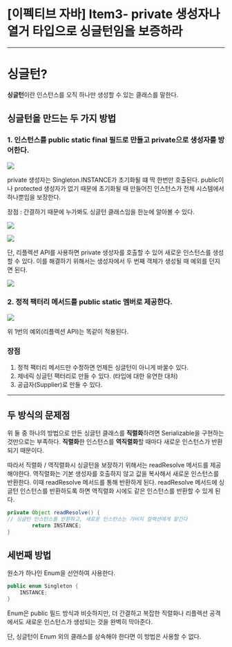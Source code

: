# [이펙티브 자바] Item3- private 생성자나 열거 타입으로 싱글턴임을 보증하라

---

# 싱글턴?

**싱글턴**이란 인스턴스를 오직 하나만 생성할 수 있는 클래스를 말한다.

## 싱글턴을 만드는 두 가지 방법

### 1. 인스턴스를 **public static final 필드로 만들고 private으로 생성자를 방어한다.**

![](https://s3.us-west-2.amazonaws.com/secure.notion-static.com/f7e6d1e8-cd4c-4aa4-9c22-a2498b42b88b/Untitled.png?X-Amz-Algorithm=AWS4-HMAC-SHA256&X-Amz-Credential=AKIAT73L2G45O3KS52Y5%2F20210102%2Fus-west-2%2Fs3%2Faws4_request&X-Amz-Date=20210102T052648Z&X-Amz-Expires=86400&X-Amz-Signature=cfd6a167a47dad526dec15c3935c72215383dba5460805e44030e827fcb78dad&X-Amz-SignedHeaders=host&response-content-disposition=filename%20%3D%22Untitled.png%22)

private 생성자는 Singleton.INSTANCE가 초기화될 떄 딱 한번만 호출된다. public이나 protected 생성자가 없기 때문에 초기화될 때 만들어진 인스턴스가 전체 시스템에서 하나뿐임을 보장한다.

장점 : 간결하기 때문에 누가봐도 싱글턴 클래스임을 한눈에 알아볼 수 있다.

![](https://s3.us-west-2.amazonaws.com/secure.notion-static.com/68da23a1-2b8d-4071-a30c-284bfb5a1626/Untitled.png?X-Amz-Algorithm=AWS4-HMAC-SHA256&X-Amz-Credential=AKIAT73L2G45O3KS52Y5%2F20210102%2Fus-west-2%2Fs3%2Faws4_request&X-Amz-Date=20210102T052655Z&X-Amz-Expires=86400&X-Amz-Signature=9b0c8386c3df5ce4f00bdcd3bc0855c27d824ce6808bb9f29c87452588afb88f&X-Amz-SignedHeaders=host&response-content-disposition=filename%20%3D%22Untitled.png%22)

![](https://s3.us-west-2.amazonaws.com/secure.notion-static.com/24e6f5d7-497f-4e6d-bf24-3e1d22006b6f/Untitled.png?X-Amz-Algorithm=AWS4-HMAC-SHA256&X-Amz-Credential=AKIAT73L2G45O3KS52Y5%2F20210102%2Fus-west-2%2Fs3%2Faws4_request&X-Amz-Date=20210102T052659Z&X-Amz-Expires=86400&X-Amz-Signature=c782d65205c0c805c60f3266e6137c8afc85f99eadb09c6cbae087ad9455bd0b&X-Amz-SignedHeaders=host&response-content-disposition=filename%20%3D%22Untitled.png%22)

단, 리플렉션 API를 사용하면 private 생성자를 호출할 수 있어 새로운 인스턴스를 생성할 수 있다. 이를 해결하기 위해서는 생성자에서 두 번째 객체가 생성될 때 예외를 던지면 된다.

![](https://s3.us-west-2.amazonaws.com/secure.notion-static.com/e1e038de-18cd-4ba5-83dc-901a14c1bbb8/Untitled.png?X-Amz-Algorithm=AWS4-HMAC-SHA256&X-Amz-Credential=AKIAT73L2G45O3KS52Y5%2F20210102%2Fus-west-2%2Fs3%2Faws4_request&X-Amz-Date=20210102T052702Z&X-Amz-Expires=86400&X-Amz-Signature=44e53addaa93d5e656dbe0740fbbc05f0fc50d0dfa0a0c8ee809a7d0b3008c6a&X-Amz-SignedHeaders=host&response-content-disposition=filename%20%3D%22Untitled.png%22)

### 2. 정적 팩터리 메서드를 public static 멤버로 제공한다.

![](https://s3.us-west-2.amazonaws.com/secure.notion-static.com/aeb956ce-56db-405a-996e-b3a8f3592acb/Untitled.png?X-Amz-Algorithm=AWS4-HMAC-SHA256&X-Amz-Credential=AKIAT73L2G45O3KS52Y5%2F20210102%2Fus-west-2%2Fs3%2Faws4_request&X-Amz-Date=20210102T052705Z&X-Amz-Expires=86400&X-Amz-Signature=f2eb028a24a2f42124e99aae711ab26b74b72f4e907bb577cb35351b6bdabdc1&X-Amz-SignedHeaders=host&response-content-disposition=filename%20%3D%22Untitled.png%22)

위 1번의 예외(리플렉션 API)는 똑같이 적용된다.

### 장점

1. 정적 팩터리 메서드만 수정하면 언제든 싱글턴이 아니게 바꿀수 있다.
2. 제네릭 싱글턴 팩터리로 만들 수 있다. (타입에 대한 유연한 대처)
3. 공급자(Supplier)로 만들 수 있다.

---

## 두 방식의 문제점

위 둘 중 하나의 방법으로 만든 싱글턴 클래스를 **직렬화**하려면 Serializable을 구현하는 것만으로는 부족하다. **직렬화**한 인스턴스를 **역직렬화**할 때마다 새로운 인스턴스가 반환되기 때문이다.

따라서 직렬화 / 역직렬화시 싱글턴을 보장하기 위해서는 readResolve 메서드를 제공해야한다. 역직렬화는 기본 생성자를 호출하지 않고 값을 복사해서 새로운 인스턴스를 반환한다. 이때 readResolve 메서드를 통해 반환하게 된다. readResolve 메서드에 싱글턴 인스턴스를 반환하도록 하면 역직렬화 시에도 같은 인스턴스를 반환할 수 있게 된다.

```java
private Object readResolve() {
// 싱글턴 인스턴스를 반환하고, 새로운 인스턴스는 가비지 컬렉션에게 맡긴다
		return INSTANCE;
}
```

## 세번째 방법

원소가 하나인 Enum을 선언하여 사용한다.

```java
public enum Singleton {
	INSTANCE;
}
```

Enum은 public 필드 방식과 비슷하지만, 더 간결하고 복잡한 직렬화나 리플렉션 공격에서도 새로운 인스턴스가 생성되는 것을 완벽히 막아준다.

단, 싱글턴이 Enum 외의 클래스를 상속해야 한다면 이 방법은 사용할 수 없다.